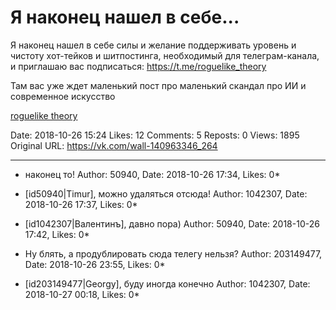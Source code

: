 # Я наконец нашел в себе...

Я наконец нашел в себе силы и желание поддерживать уровень и чистоту хот-тейков и шитпостинга, необходимый для телеграм-канала, и приглашаю вас подписаться: https://t.me/roguelike_theory

Там вас уже ждет маленький пост про маленький скандал про ИИ и современное искусство

[roguelike theory](https://t.me/roguelike_theory)

Date: 2018-10-26 15:24
Likes: 12
Comments: 5
Reposts: 0
Views: 1895
Original URL: https://vk.com/wall-140963346_264



--------------------

  * наконец то!
    Author: 50940, Date: 2018-10-26 17:34, Likes: 0*


  * [id50940|Timur], можно удаляться отсюда!
    Author: 1042307, Date: 2018-10-26 17:37, Likes: 0*


  * [id1042307|Валентинъ], давно пора)
    Author: 50940, Date: 2018-10-26 17:42, Likes: 0*


  * Ну блять, а продублировать сюда телегу нельзя?
    Author: 203149477, Date: 2018-10-26 23:55, Likes: 0*


  * [id203149477|Georgy], буду иногда конечно
    Author: 1042307, Date: 2018-10-27 00:18, Likes: 0*

